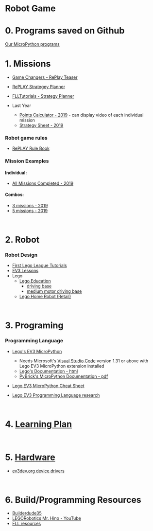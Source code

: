 # Robot Game

# 0. Programs saved on Github
[Our MicroPython programs](https://github.com/tobedetermined123/gamechangers/tree/master/programs)

# 1. Missions

* [Game Changers - RePlay Teaser](https://www.youtube.com/watch?v=Azlq4bWumxI&feature=emb_logo)
* [RePLAY Strategey Planner](https://flltutorials.com/Resources/2020/drawplan/index.html)
* [FLLTutorials - Strategy Planner](https://docs.google.com/presentation/d/1PnNn2YYXbGBRo8o1VmTJxActQOz501SqhTqJsjvCo5c/edit#slide=id.p10)

* Last Year
  * [Points Calculator - 2019](http://komurobo.com/projets/fll/city-shaper/) - can display video of each individual mission
  * [Strategy Sheet - 2019](CityShaperStrategySheet.pdf)

### Robot game rules
* [RePLAY Rule Book](https://firstinspiresst01.blob.core.windows.net/first-game-changers/fll-challenge/FLL-Challenge-RGR-Final-ONA.pdf)

### Mission Examples

#### Individual:
* [All Missions Completed - 2019](https://www.youtube.com/watch?v=w9s9jzWJa7M)

#### Combos:
* [3 missions - 2019](https://www.youtube.com/watch?v=gxRV948MMsE)
* [5 missions - 2019](https://www.youtube.com/watch?v=dAlKqZBOkeo)

<br/>

# 2. Robot
### Robot Design
* [First Lego League Tutorials](http://flltutorials.com/RobotGame.html)
* [EV3 Lessons](http://ev3lessons.com/en/RobotDesigns.html)
* Lego
   * [Lego Education](https://education.lego.com/en-us/support/mindstorms-ev3/building-instructions)
     * [driving base](https://le-www-live-s.legocdn.com/sc/media/lessons/mindstorms-ev3/building-instructions/ev3-rem-driving-base-79bebfc16bd491186ea9c9069842155e.pdf)
     * [medium motor driving base](https://le-www-live-s.legocdn.com/sc/media/lessons/mindstorms-ev3/building-instructions/ev3-medium-motor-driving-base-e66e2fc0d917485ef1aa023e8358e7a7.pdf)
   * [Lego Home Robot (Retail)](https://www.lego.com/en-ca/themes/mindstorms/buildarobot)

<br/>

# 3. Programing

### Programming Language
* [Lego's EV3 MicroPython](https://education.lego.com/en-us/support/mindstorms-ev3/python-for-ev3)
  * Needs Microsoft's [Visual Studio Code](https://code.visualstudio.com/) version 1.31 or above with Lego EV3 MicroPython extension installed
  * [Lego's Documentation - html](https://pybricks.github.io/ev3-micropython/index.html)
  * [PyBrick's MicroPython Documentation - pdf](https://docs.pybricks.com/_/downloads/en/latest/pdf/)

* [Lego EV3 MicroPython Cheat Sheet](micropython.md)

* [Lego EV3 Programming Language research](AltProgLangs.md)

<br/>

# 4. [Learning Plan](learningPlan.md)

<br/>

# 5. [Hardware](hardware.md)
* [ev3dev.org device drivers](http://docs.ev3dev.org/projects/lego-linux-drivers/en/ev3dev-stretch/ev3.html)

<br/>

# 6. Build/Programming Resources
* [Builderdude35](https://www.youtube.com/channel/UCuXq-jiU0ANeBcF_Tvq1D7g)
* [LEGORobotics Mr. Hino - YouTube](https://www.youtube.com/channel/UCvuw_UluXNRPKhqK5GU8SrQ)
* [FLL resources](https://techbrick.com/fll-resources/fll2019)


